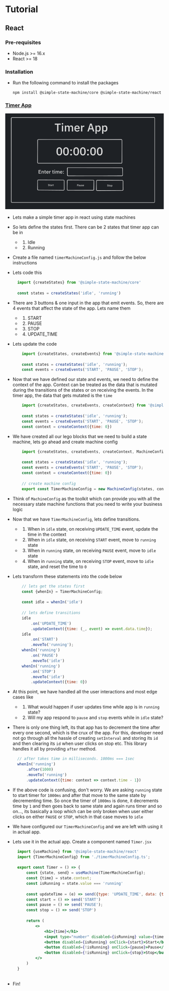 # Tutorial

## React

### Pre-requisites

- Node.js >= 16.x
- React >= 18

### Installation
- Run the following command to install the packages
    ```
    npm install @simple-state-machine/core @simple-state-machine/react
    ```

### [Timer App](https://codesandbox.io/p/sandbox/timer-5f7zkf)

![Timer App Demo](assets/timer-app.png)
- Lets make a simple timer app in react using state machines
- So lets define the states first. There can be 2 states that timer app can be in
  - 1. Idle
  - 2. Running 
- Create a file named `timerMachineConfig.js` and follow the below instructions
- Lets code this
  ```js
    import {createStates} from '@simple-state-machine/core'

    const states = createStates('idle', 'running')
  ```
- There are 3 buttons & one input in the app that emit events. So, there are 4 events that affect the state of the app. Lets name them
  - 1. START
  - 2. PAUSE
  - 3. STOP
  - 4. UPDATE_TIME

- Lets update the code
    ```js
        import {createStates, createEvents} from '@simple-state-machine/core'

        const states = createStates('idle', 'running');
        const events = createEvents('START', 'PAUSE', 'STOP');
    ```
- Now that we have defined our state and events, we need to define the context of the app. Context can be treated as the data that is mutated during the transitions of the states or on receiving the events. In the timer app, the data that gets mutated is the `time`
    ```js
        import {createStates, createEvents, createContext} from '@simple-state-machine/core'

        const states = createStates('idle', 'running');
        const events = createEvents('START', 'PAUSE', 'STOP');
        const context = createContext({time: 0})
    ```
- We have created all our lego blocks that we need to build a state machine, lets go ahead and create machine config 
    ```js
        import {createStates, createEvents, createContext, MachineConfig} from '@simple-state-machine/core'

        const states = createStates('idle', 'running');
        const events = createEvents('START', 'PAUSE', 'STOP');
        const context = createContext({time: 0})

        // create machine config
        export const TimerMachineConfig = new MachineConfig(states, context, events)
    ```
- Think of `MachineConfig` as the toolkit which can provide you with all the necessary state machine functions that you need to write your business logic
- Now that we have `TimerMachineConfig`, lets define transitions. 
  - 1. When in `idle` state, on receiving `UPDATE_TIME` event, update the time in the context
  - 2. When in `idle` state, on receiving `START` event, move to `running` state
  - 3. When in `running` state, on receiving `PAUSE` event, move to `idle` state
  - 4. When in `running` state, on receiving `STOP` event, move to `idle` state, and reset the time to `0`
- Lets transform these statements into the code below
    ```js
        // lets get the states first
        const {whenIn} = TimerMachineConfig;

        const idle = whenIn('idle')
        
        // lets define transitions
        idle
            .on('UPDATE_TIME')
            .updateContext({time: (_, event) => event.data.time});
        idle
            .on('START')
            .moveTo('running');
        whenIn('running')
            .on('PAUSE')
            .moveTo('idle')
        whenIn('running')
            .on('STOP')
            .moveTo('idle')
            .updateContext({time: 0})
    ```
- At this point, we have handled all the user interactions and most edge cases like
  - 1. What would happen if user updates time while app is in `running` state?
  - 2. Will my app respond to `pause` and `stop` events while in `idle` state?

- There is only one thing left, its that app has to decrement the time after every one second, which is the crux of the app. For this, developer need not go through all the hassle of creating `setInterval` and storing its `id` and then clearing its `id` when user clicks on stop etc. This library handles it all by providing `after` method. 
  ```js
    // after takes time in milliseconds. 1000ms === 1sec
    whenIn('running')
        .after(1000)
        .moveTo('running')
        .updateContext({time: context => context.time - 1})
  ```
- If the above code is confusing, don't worry. We are asking `running` state to start timer for `1000ms` and after that move to the same state by decrementing time. So once the timer of `1000ms` is done, it decrements time by `1` and then goes back to same state and again runs timer and so on..., its basically a loop which can be only broken when user either clicks on either `PAUSE` or `STOP`, which in that case moves to `idle`

- We have configured our `TimerMachineConfig` and we are left with using it in actual app.
- Lets use it in the actual app. Create a component named `Timer.jsx`
  
  ```jsx
    import {useMachine} from '@simple-state-machine/react'
    import {TimerMachineConfig} from './timerMachineConfig.ts';

    export const Timer = () => {
        const {state, send} = useMachine(TimerMachineConfig);
        const {time} = state.context;
        const isRunning = state.value === 'running'
        
        const updateTime = (e) => send({type: 'UPDATE_TIME', data: {time: e.currentTarget.value}});
        const start = () => send('START')
        const pause = () => send('PAUSE');
        const stop = () => send('STOP')

        return (
            <>
                <h1>{time}</h1>
                <input type="number" disabled={isRunning} value={time} onChange={updateTime} />
                <button disabled={isRunning} onClick={start}>Start</button>
                <button disabled={!isRunning} onClick={pause}>Pause</button>
                <button disabled={!isRunning} onClick={stop}>Stop</button>
            </>
        )
    }
   
  ```
- Fin!
